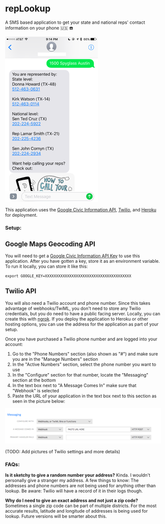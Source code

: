 # repLookup

A SMS based application to get your state and national reps' contact information on your phone 🇺🇸 ☎️ 

<img src="screenshot.png" width="300">

This application uses the [Google Civic Information API](https://developers.google.com/civic-information/), [Twilio](https://www.twilio.com), and [Heroku](https://www.heroku.com/) for deployment.

### Setup:

## Google Maps Geocoding API

You will need to get a [Google Civic Information API Key](https://developers.google.com/civic-information/docs/using_api) to use this application. After you have gotten a key, store it as an environment variable. To run it locally, you can store it like this:

```
export GOOGLE_KEY=XXXXXXXXXXXXXXXXXXXXXXXXXXXXXXXXXXXXXXX
```

## Twilio API

You will also need a Twilio account and phone number. Since this takes advantage of webhooks/TwiML, you don't need to store any Twilio credentials, but you do need to have a public facing server. Locally, you can create this with [ngrok](https://ngrok.com). If you deploy the application to Heroku or other hosting options, you can use the address for the application as part of your setup. 

Once you have purchased a Twilio phone number and are logged into your account: 

1. Go to the "Phone Numbers" section (also shown as "#") and make sure you are in the "Manage Numbers" section
2. In the "Active Numbers" section, select the phone number you want to use
3. In the "Configure" section for that number, locate the "Messaging" section at the bottom
4. In the text box next to "A Message Comes In" make sure that "Webhook" is selected
5. Paste the URL of your application in the text box next to this section as seen in the picture below:

![Image of the Twilio Messaging Webhook section](twilio-messaging-webhook.png)

(TODO: Add pictures of Twilio settings and more details)

### FAQs:

**Is it sketchy to give a random number your address?**
Kinda. I wouldn't personally give a stranger my address. A few things to know: The addresses and phone numbers are not being used for anything other than lookup. Be aware: Twilio will have a record of it in their logs though. 

**Why do I need to give an exact address and not just a zip code?**
Sometimes a single zip code can be part of multiple districts. For the most accurate results, latitude and longitude of addresses is being used for lookup. Future versions will be smarter about this.
